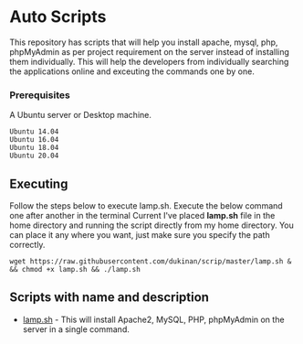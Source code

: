 # Auto Scripts

This repository has scripts that will help you install apache, mysql, php, phpMyAdmin as per project requirement on the server instead of installing them individually. This will help the developers from individually searching the applications online and exceuting the commands one by one.

### Prerequisites

A Ubuntu server or Desktop machine.

```
Ubuntu 14.04
Ubuntu 16.04
Ubuntu 18.04
Ubuntu 20.04
```

## Executing
Follow the steps below to execute lamp.sh. 
Execute the below command one after another in the terminal
Current I've placed **lamp.sh** file in the home directory and running the script directly from my home directory. You can place it any where you want, just make sure you specify the path correctly.

```
wget https://raw.githubusercontent.com/dukinan/scrip/master/lamp.sh & && chmod +x lamp.sh && ./lamp.sh
```

## Scripts with name and description

* [lamp.sh](https://github.com/dukinan/scrip/blob/master/lamp.sh) - This will install Apache2, MySQL, PHP, phpMyAdmin on the server in a single command.
